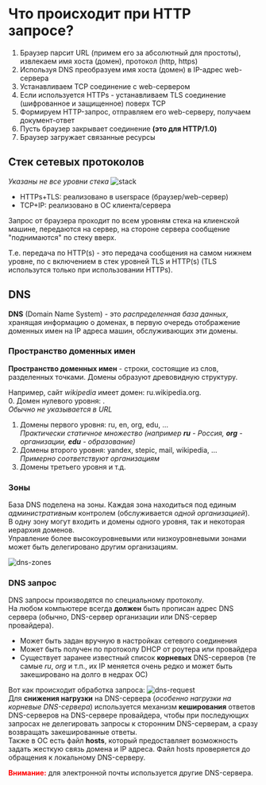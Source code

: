# Что происходит при HTTP запросе?

1. Браузер парсит URL (примем его за абсолютный для простоты), извлекаем имя хоста (домен), протокол (http, https)
2. Используя DNS преобразуем имя хоста (домен) в IP-адрес web-сервера
3. Устанавливаем TCP соединение с web-сервером
  1. Если используется HTTPs - устанавливаем TLS соединение (шифрованное и защищенное) поверх TCP
4. Формируем HTTP-запрос, отправляем его web-серверу, получаем документ-ответ
5. Пусть браузер закрывает соединение **(это для HTTP/1.0)**
6. Браузер загружает связанные ресурсы
  
## Стек сетевых протоколов
*Указаны не все уровни стека*
![stack](https://github.com/ilmen/tp-stepic/blob/master/lesson-5/pictures/stack.png "стек сетевых протоколов")

* HTTPs+TLS: реализовано в userspace (браузер/web-сервер)
* TCP+IP: реализовано в ОС клиента/сервера

Запрос от браузера проходит по всем уровням стека на клиенской машине, передаются на сервер, на стороне сервера сообщение "поднимаются" по стеку вверх.

Т.е. передача по HTTP(s) - это передача сообщения на самом нижнем уровне, по с включением в стек уровней TLS и HTTP(s) (TLS использутся только при использовании HTTPs).

## DNS
**DNS** (Domain Name System) - это *распределенная база данных*, хранящая информацию о доменах, в первую очередь отображение доменных имен на IP адреса машин, обслуживающих эти домены.

### Пространство доменных имен
**Пространство доменных имен** - строки, состоящие из слов, разделенных точками. Домены образуют древовидную структуру.

Например, сайт *wikipedia* имеет домен: ru.wikipedia.org.  
0. Домен нулевого уровня: .  
*Обычно не указывается в URL*  
1. Домены первого уровня: ru, en, org, edu, ...  
*Практически статичное множество (например* ***ru*** *- Россия,* ***org*** *- организации,* ***edu*** *- образование)*  
2. Домены второго уровня: yandex, stepic, mail, wikipedia, ...  
*Примерно соответствуют организациям*  
3. Домены третьего уровня и т.д.

### Зоны
База DNS поделена на зоны. Каждая зона находиться под единым *административным* контролем (обслуживается *одной организацией*).  
В одну зону могут входить и домены одного уровня, так и некоторая иерархия доменов.  
Управление более высокоуровневыми или низкоуровневыми зонами может быть делегировано другим организациям.

![dns-zones](https://github.com/ilmen/tp-stepic/blob/master/lesson-5/pictures/zones.png "Зоны DNS")  

### DNS запрос
DNS запросы производятся по специальному протоколу.  
На любом компьютере всегда **должен** быть прописан адрес DNS сервера (обычно, DNS-сервер организации или DNS-сервер провайдера).  
* Может быть задан вручную в настройках сетевого соединения
* Может быть получен по протоколу DHCP от роутера или провайдера
* Существует заранее известный список **корневых** DNS-серверов (те самые *ru*, *org* и т.п., их IP меняется очень редко и может быть закешировано на долго в недрах ОС)

Вот как происходит обработка запроса:
![dns-request](https://github.com/ilmen/tp-stepic/blob/master/lesson-5/pictures/dnsreq.png "DNS запрос")  
Для **снижения нагрузки** на DNS-сервера (*особенно нагрузки на корневые DNS-сервера*) используется механизм **кеширования** ответов DNS-серверов на DNS-сервере провайдера, чтобы при последующих запросах не делегировать запросы к сторонним DNS-серверам, а сразу возвращать закешированные ответы.  
Также в ОС есть файл **hosts**, который предоставляет возможность задать жесткую связь домена и IP адреса. Файл hosts проверяется до обращения к локальному DNS-серверу.
 
 <span style="color:red;">**Внимание:**</span> для электронной почты используется другие DNS-сервера.

